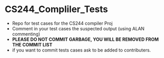 # CS244_Compliler_Tests
* Repo for test cases for the CS244 compiler Proj
* Comment in your test cases the suspected output (using ALAN commenting)
* __PLEASE DO NOT COMMIT GARBAGE, YOU WILL BE REMOVED FROM THE COMMIT LIST__
* if you want to commit tests cases ask to be added to contributers.
